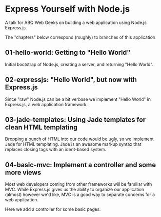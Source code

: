 # Express Yourself with Node.js

A talk for ABQ Web Geeks on building a web application using Node.js Express.js.

The "chapters" below correspond (roughly) to branches of this application.

## 01-hello-world: Getting to "Hello World"

Initial bootstrap of Node.js, creating a server, and returning "Hello World".

## 02-expressjs: "Hello World", but now with Express.js

Since "raw" Node.js can be a bit verbose we implement "Hello World" in Express.js, a web application framework.

## 03-jade-templates: Using Jade templates for clean HTML templating

Dropping a bunch of HTML into our code would be ugly, so we implement Jade for HTML templating. Jade is an awesome markup syntax that replaces closing tags with an ident-based system.

## 04-basic-mvc: Implement a controller and some more views

Most web developers coming from other frameworks will be familiar with MVC. While Express.js gives us the ability to organize our application (almost) however we'd like, MVC is a good way to separate concerns for a web application.

Here we add a controller for some basic pages.
